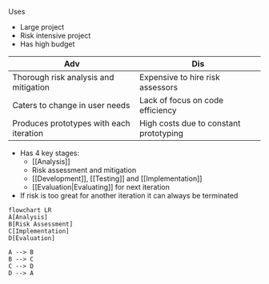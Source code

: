 Uses
- Large project
- Risk intensive project
- Has high budget

Adv|Dis
---|---
Thorough risk analysis and mitigation| Expensive to hire risk assessors
Caters to change in user needs | Lack of focus on code efficiency
Produces prototypes with each iteration | High costs due to constant prototyping

- Has 4 key stages:
	- [[Analysis]]
	- Risk assessment and mitigation
	- [[Development]], [[Testing]] and [[Implementation]]
	- [[Evaluation|Evaluating]] for next iteration
- If risk is too great for another iteration it can always be terminated

```mermaid
flowchart LR
A[Analysis]
B[Risk Assessment]
C[Implementation]
D[Evaluation]

A --> B
B --> C 
C --> D 
D --> A
```